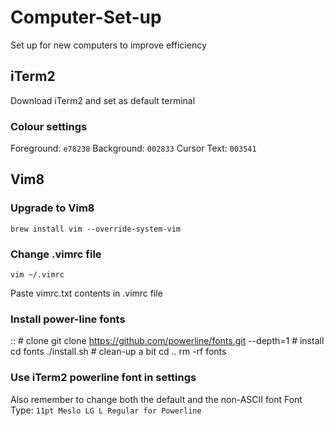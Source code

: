 # Computer-Set-up
Set up for new computers to improve efficiency

## iTerm2
Download iTerm2 and set as default terminal

### Colour settings
Foreground: `e78238`
Background: `002833`
Cursor Text: `003541`

## Vim8

### Upgrade to Vim8
`brew install vim --override-system-vim`

### Change .vimrc file
`vim ~/.vimrc`

Paste vimrc.txt contents in .vimrc file

### Install power-line fonts
::
    # clone
    git clone https://github.com/powerline/fonts.git --depth=1
    # install
    cd fonts
    ./install.sh
    # clean-up a bit
    cd ..
    rm -rf fonts

### Use iTerm2 powerline font in settings
Also remember to change both the default and the non-ASCII font
Font Type: `11pt Meslo LG L Regular for Powerline`

